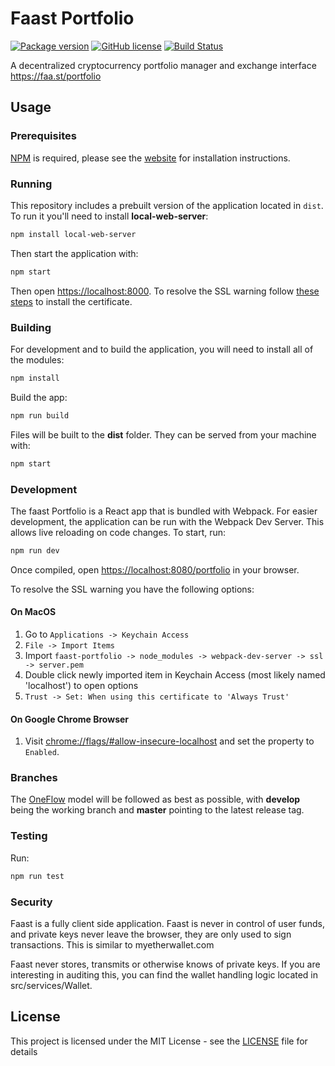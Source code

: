 # Faast Portfolio

[![Package version](https://img.shields.io/badge/dynamic/json.svg?label=version&url=https%3A%2F%2Fraw.githubusercontent.com%2Fgo-faast%2Ffaast-portfolio%2Fdevelop%2Fpackage.json&query=%24.version&colorB=blue&prefix=v)](https://github.com/go-faast/faast-portfolio/blob/develop/package.json)
[![GitHub license](https://img.shields.io/github/license/go-faast/faast-portfolio.svg)](https://github.com/go-faast/faast-portfolio/blob/master/LICENSE)
[![Build Status](https://travis-ci.org/go-faast/faast-portfolio.svg?branch=develop)](https://travis-ci.org/go-faast/faast-portfolio)

A decentralized cryptocurrency portfolio manager and exchange interface
<https://faa.st/portfolio>

## Usage

### Prerequisites

[NPM](https://www.npmjs.com/) is required, please see the [website](https://docs.npmjs.com/getting-started/installing-node) for installation instructions.

### Running

This repository includes a prebuilt version of the application located in `dist`. To run it you'll need to install **local-web-server**:

```bash
npm install local-web-server
```

Then start the application with:

```bash
npm start
```

Then open [https://localhost:8000](https://localhost:8000). To resolve the SSL warning follow [these steps](https://github.com/lwsjs/local-web-server/wiki/How-to-get-the-%22green-padlock%22-using-the-built-in-certificate) to install the certificate.

### Building

For development and to build the application, you will need to install all of the modules:

```bash
npm install
```

Build the app:

```bash
npm run build
```

Files will be built to the **dist** folder. They can be served from your machine with:

```bash
npm start
```

### Development

The faast Portfolio is a React app that is bundled with Webpack. For easier development, the application can be run with the Webpack Dev Server. This allows live reloading on code changes. To start, run:

```bash
npm run dev
```

Once compiled, open [https://localhost:8080/portfolio](https://localhost:8080/portfolio) in your browser.

To resolve the SSL warning you have the following options:

#### On MacOS

1. Go to `Applications -> Keychain Access`
2. `File -> Import Items`
3. Import `faast-portfolio -> node_modules -> webpack-dev-server -> ssl -> server.pem`
4. Double click newly imported item in Keychain Access (most likely named 'localhost') to open options
5. `Trust -> Set: When using this certificate to 'Always Trust'`

#### On Google Chrome Browser

1. Visit [chrome://flags/#allow-insecure-localhost](chrome://flags/#allow-insecure-localhost) and set the property to `Enabled`.

### Branches

The [OneFlow](http://endoflineblog.com/oneflow-a-git-branching-model-and-workflow) model will be followed as best as possible, with **develop** being the working branch and **master** pointing to the latest release tag.

### Testing

Run:

```bash
npm run test
```

### Security

Faast is a fully client side application. Faast is never in control of user funds, and private keys never leave the browser, they are only used to sign transactions. This is similar to myetherwallet.com

Faast never stores, transmits or otherwise knows of private keys. If you are interesting in auditing this, you can find the wallet handling logic located in src/services/Wallet.

## License

This project is licensed under the MIT License - see the [LICENSE](LICENSE) file for details

